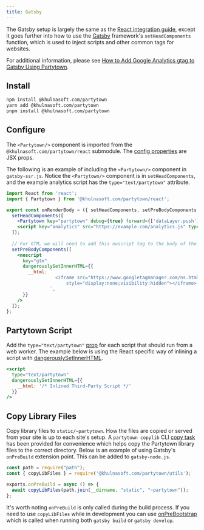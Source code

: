 ```yaml
---
title: Gatsby
---
```


The Gatsby setup is largely the same as the [React integration guide](/react), except it goes further into how to use the [Gatsby](https://gatsbyjs.com/) framework's `setHeadComponents` function, which is used to inject scripts and other common tags for websites.

For additional information, please see [How to Add Google Analytics gtag to Gatsby Using Partytown](https://www.gatsbyjs.com/blog/how-to-add-google-analytics-gtag-to-gatsby-using-partytown/). 

## Install

```bash
npm install @khulnasoft.com/partytown
yarn add @khulnasoft.com/partytown
pnpm install @khulnasoft.com/partytown
```

## Configure

The `<Partytown/>` component is imported from the `@khulnasoft.com/partytown/react` submodule. The [config properties](/configuration) are JSX props.

The following is an example of including the `<Partytown/>` component in `gatsby-ssr.js`. Notice the `<Partytown/>` component is in `setHeadComponents`, and the example analytics script has the `type="text/partytown"` attribute.

```jsx
import React from 'react';
import { Partytown } from '@khulnasoft.com/partytown/react';

export const onRenderBody = ({ setHeadComponents, setPreBodyComponents }) => {
  setHeadComponents([
    <Partytown key="partytown" debug={true} forward={['dataLayer.push']} />,
    <script key="analytics" src="https://example.com/analytics.js" type="text/partytown" />
  ]);
  
  // For GTM, we will need to add this noscript tag to the body of the HTML
  setPreBodyComponents([
    <noscript
      key="gtm"
      dangerouslySetInnerHTML={{
        __html: `
                  <iframe src="https://www.googletagmanager.com/ns.html?id=xxx-xxxxxxx" height="0" width="0"
                      style="display:none;visibility:hidden"></iframe>
                `,
      }}
    />
  ]);
};
```

## Partytown Script

Add the `type="text/partytown"` [prop](/partytown-scripts) for each script that should run from a web worker. The example below is using the React specific way of inlining a script with [dangerouslySetInnerHTML](https://reactjs.org/docs/dom-elements.html#dangerouslysetinnerhtml).

```jsx
<script
  type="text/partytown"
  dangerouslySetInnerHTML={{
    __html: '/* Inlined Third-Party Script */'
  }}
/>
```

## Copy Library Files

Copy library files to `static/~partytown`. How the files are copied or served from your site is up to each site's setup. A `partytown copylib` CLI [copy task](/copy-library-files) has been provided for convenience which helps copy the Partytown library files to the correct directory. Below is an example of using Gatsby's `onPreBuild` extension point. This can be added to `gatsby-node.js`.

```jsx
const path = require("path");
const { copyLibFiles } = require('@khulnasoft.com/partytown/utils');

exports.onPreBuild = async () => {
  await copyLibFiles(path.join(__dirname, "static", "~partytown"));
};
```

It's worth noting `onPreBuild` is only called during the build process. If you need to use `copyLibFiles` while in development you can use [onPreBootstrap](https://www.gatsbyjs.com/docs/reference/config-files/gatsby-node/#onPreBootstrap) which is called when running both `gatsby build` or `gatsby develop`.
